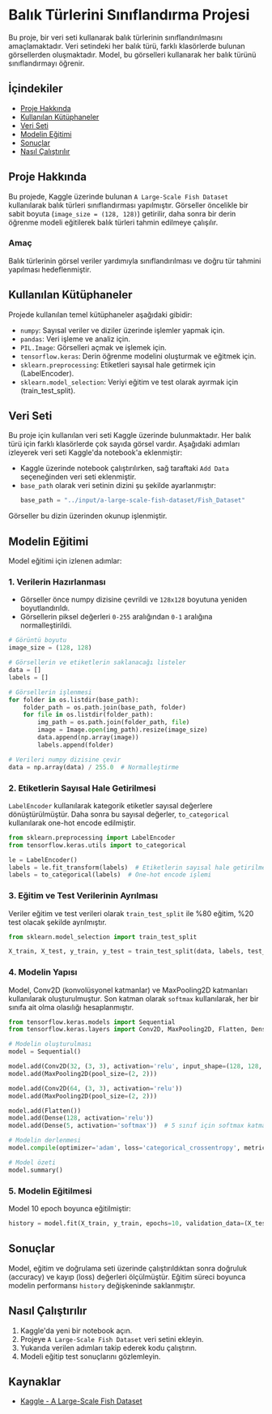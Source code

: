 
# Balık Türlerini Sınıflandırma Projesi

Bu proje, bir veri seti kullanarak balık türlerinin sınıflandırılmasını amaçlamaktadır. Veri setindeki her balık türü, farklı klasörlerde bulunan görsellerden oluşmaktadır. Model, bu görselleri kullanarak her balık türünü sınıflandırmayı öğrenir.

## İçindekiler
- [Proje Hakkında](#proje-hakkında)
- [Kullanılan Kütüphaneler](#kullanılan-kütüphaneler)
- [Veri Seti](#veri-seti)
- [Modelin Eğitimi](#modelin-eğitimi)
- [Sonuçlar](#sonuçlar)
- [Nasıl Çalıştırılır](#nasıl-çalıştırılır)

## Proje Hakkında

Bu projede, Kaggle üzerinde bulunan `A Large-Scale Fish Dataset` kullanılarak balık türleri sınıflandırması yapılmıştır. Görseller öncelikle bir sabit boyuta (`image_size = (128, 128)`) getirilir, daha sonra bir derin öğrenme modeli eğitilerek balık türleri tahmin edilmeye çalışılır.

### Amaç
Balık türlerinin görsel veriler yardımıyla sınıflandırılması ve doğru tür tahmini yapılması hedeflenmiştir.

## Kullanılan Kütüphaneler

Projede kullanılan temel kütüphaneler aşağıdaki gibidir:

- `numpy`: Sayısal veriler ve diziler üzerinde işlemler yapmak için.
- `pandas`: Veri işleme ve analiz için.
- `PIL.Image`: Görselleri açmak ve işlemek için.
- `tensorflow.keras`: Derin öğrenme modelini oluşturmak ve eğitmek için.
- `sklearn.preprocessing`: Etiketleri sayısal hale getirmek için (LabelEncoder).
- `sklearn.model_selection`: Veriyi eğitim ve test olarak ayırmak için (train_test_split).

## Veri Seti

Bu proje için kullanılan veri seti Kaggle üzerinde bulunmaktadır. Her balık türü için farklı klasörlerde çok sayıda görsel vardır. Aşağıdaki adımları izleyerek veri seti Kaggle'da notebook'a eklenmiştir:

- Kaggle üzerinde notebook çalıştırılırken, sağ taraftaki `Add Data` seçeneğinden veri seti eklenmiştir.
- `base_path` olarak veri setinin dizini şu şekilde ayarlanmıştır:
  ```python
  base_path = "../input/a-large-scale-fish-dataset/Fish_Dataset"
  ```

Görseller bu dizin üzerinden okunup işlenmiştir.

## Modelin Eğitimi

Model eğitimi için izlenen adımlar:

### 1. Verilerin Hazırlanması

- Görseller önce numpy dizisine çevrildi ve `128x128` boyutuna yeniden boyutlandırıldı.
- Görsellerin piksel değerleri `0-255` aralığından `0-1` aralığına normalleştirildi.

```python
# Görüntü boyutu
image_size = (128, 128)

# Görsellerin ve etiketlerin saklanacağı listeler
data = []
labels = []

# Görsellerin işlenmesi
for folder in os.listdir(base_path):
    folder_path = os.path.join(base_path, folder)
    for file in os.listdir(folder_path):
        img_path = os.path.join(folder_path, file)
        image = Image.open(img_path).resize(image_size)
        data.append(np.array(image))
        labels.append(folder)

# Verileri numpy dizisine çevir
data = np.array(data) / 255.0  # Normalleştirme
```

### 2. Etiketlerin Sayısal Hale Getirilmesi

`LabelEncoder` kullanılarak kategorik etiketler sayısal değerlere dönüştürülmüştür. Daha sonra bu sayısal değerler, `to_categorical` kullanılarak one-hot encode edilmiştir.

```python
from sklearn.preprocessing import LabelEncoder
from tensorflow.keras.utils import to_categorical

le = LabelEncoder()
labels = le.fit_transform(labels)  # Etiketlerin sayısal hale getirilmesi
labels = to_categorical(labels)  # One-hot encode işlemi
```

### 3. Eğitim ve Test Verilerinin Ayrılması

Veriler eğitim ve test verileri olarak `train_test_split` ile %80 eğitim, %20 test olacak şekilde ayrılmıştır.

```python
from sklearn.model_selection import train_test_split

X_train, X_test, y_train, y_test = train_test_split(data, labels, test_size=0.2, random_state=42)
```

### 4. Modelin Yapısı

Model, Conv2D (konvolüsyonel katmanlar) ve MaxPooling2D katmanları kullanılarak oluşturulmuştur. Son katman olarak `softmax` kullanılarak, her bir sınıfa ait olma olasılığı hesaplanmıştır.

```python
from tensorflow.keras.models import Sequential
from tensorflow.keras.layers import Conv2D, MaxPooling2D, Flatten, Dense

# Modelin oluşturulması
model = Sequential()

model.add(Conv2D(32, (3, 3), activation='relu', input_shape=(128, 128, 3)))
model.add(MaxPooling2D(pool_size=(2, 2)))

model.add(Conv2D(64, (3, 3), activation='relu'))
model.add(MaxPooling2D(pool_size=(2, 2)))

model.add(Flatten())
model.add(Dense(128, activation='relu'))
model.add(Dense(5, activation='softmax'))  # 5 sınıf için softmax katmanı

# Modelin derlenmesi
model.compile(optimizer='adam', loss='categorical_crossentropy', metrics=['accuracy'])

# Model özeti
model.summary()
```

### 5. Modelin Eğitilmesi

Model 10 epoch boyunca eğitilmiştir:

```python
history = model.fit(X_train, y_train, epochs=10, validation_data=(X_test, y_test))
```

## Sonuçlar

Model, eğitim ve doğrulama seti üzerinde çalıştırıldıktan sonra doğruluk (accuracy) ve kayıp (loss) değerleri ölçülmüştür. Eğitim süreci boyunca modelin performansı `history` değişkeninde saklanmıştır.

## Nasıl Çalıştırılır

1. Kaggle'da yeni bir notebook açın.
2. Projeye `A Large-Scale Fish Dataset` veri setini ekleyin.
3. Yukarıda verilen adımları takip ederek kodu çalıştırın.
4. Modeli eğitip test sonuçlarını gözlemleyin.

## Kaynaklar

- [Kaggle - A Large-Scale Fish Dataset](https://www.kaggle.com/crowww/a-large-scale-fish-dataset)
